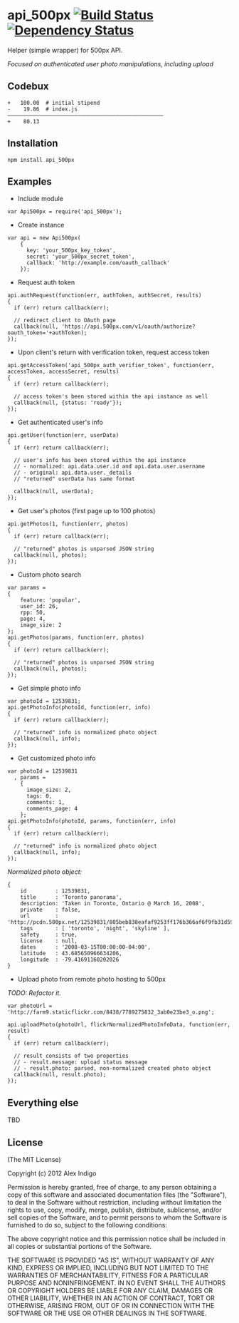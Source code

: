 # api_500px [![Build Status](https://secure.travis-ci.org/alexindigo/node-api_500px.png)](http://travis-ci.org/alexindigo/node-api_500px) [![Dependency Status](https://gemnasium.com/alexindigo/node-api_500px.png)](https://gemnasium.com/alexindigo/node-api_500px)

Helper (simple wrapper) for 500px API.

*Focused on authenticated user photo manipulations, including upload*

## Codebux

```
+   100.00  # initial stipend
-    19.86  # index.js
—————————————————————————————————————————————————
+    80.13
```

## Installation

```
npm install api_500px
```


## Examples


* Include module

```
var Api500px = require('api_500px');
```

* Create instance

```
var api = new Api500px(
    {
      key: 'your_500px_key_token',
      secret: 'your_500px_secret_token',
      callback: 'http://example.com/oauth_callback'
    });
```

* Request auth token

```
api.authRequest(function(err, authToken, authSecret, results)
{
  if (err) return callback(err);

  // redirect client to OAuth page
  callback(null, 'https://api.500px.com/v1/oauth/authorize?oauth_token='+authToken);
});
```

* Upon client's return with verification token, request access token

```
api.getAccessToken('api_500px_auth_verifier_token', function(err, accessToken, accessSecret, results)
{
  if (err) return callback(err);

  // access token's been stored within the api instance as well
  callback(null, {status: 'ready'});
});
```

* Get authenticated user's info

```
api.getUser(function(err, userData)
{
  if (err) return callback(err);

  // user's info has been stored within the api instance
  // - normalized: api.data.user.id and api.data.user.username
  // - original: api.data.user._details
  // "returned" userData has same format

  callback(null, userData);
});
```

* Get user's photos (first page up to 100 photos)

```
api.getPhotos(1, function(err, photos)
{
  if (err) return callback(err);

  // "returned" photos is unparsed JSON string
  callback(null, photos);
});
```

* Custom photo search

```
var params =
{
    feature: 'popular',
    user_id: 26,
    rpp: 50,
    page: 4,
    image_size: 2
};
api.getPhotos(params, function(err, photos)
{
  if (err) return callback(err);

  // "returned" photos is unparsed JSON string
  callback(null, photos);
});
```

* Get simple photo info

```
var photoId = 12539831;
api.getPhotoInfo(photoId, function(err, info)
{
  if (err) return callback(err);

  // "returned" info is normalized photo object
  callback(null, info);
});
```

* Get customized photo info

```
var photoId = 12539831
  , params =
    {
      image_size: 2,
      tags: 0,
      comments: 1,
      comments_page: 4
    };
api.getPhotoInfo(photoId, params, function(err, info)
{
  if (err) return callback(err);

  // "returned" info is normalized photo object
  callback(null, info);
});
```

*Normalized photo object:*

```
{
    id         : 12539831,
    title      : 'Toronto panorama',
    description: 'Taken in Toronto, Ontario @ March 16, 2008',
    private    : false,
    url        : 'http://pcdn.500px.net/12539831/805beb838eafaf9253ff176b366af6f9fb31d593/4.jpg',
    tags       : [ 'toronto', 'night', 'skyline' ],
    safety     : true,
    license    : null,
    dates      : '2008-03-15T00:00:00-04:00',
    latitude   : 43.685650966634206,
    longitude  : -79.41691160202026
}
```

* Upload photo from remote photo hosting to 500px

*TODO: Refactor it.*

```
var photoUrl = 'http://farm9.staticflickr.com/8438/7789275832_3ab0e23be3_o.png';

api.uploadPhoto(photoUrl, flickrNormalizedPhotoInfoData, function(err, result)
{
  if (err) return callback(err);

  // result consists of two properties
  // - result.message: upload status message
  // - result.photo: parsed, non-normalized created photo object
  callback(null, result.photo);
});

```

## Everything else

TBD

## License

(The MIT License)

Copyright (c) 2012 Alex Indigo

Permission is hereby granted, free of charge, to any person obtaining a copy of this software and associated documentation files (the "Software"), to deal in the Software without restriction, including without limitation the rights to use, copy, modify, merge, publish, distribute, sublicense, and/or sell copies of the Software, and to permit persons to whom the Software is furnished to do so, subject to the following conditions:

The above copyright notice and this permission notice shall be included in all copies or substantial portions of the Software.

THE SOFTWARE IS PROVIDED "AS IS", WITHOUT WARRANTY OF ANY KIND, EXPRESS OR IMPLIED, INCLUDING BUT NOT LIMITED TO THE WARRANTIES OF MERCHANTABILITY, FITNESS FOR A PARTICULAR PURPOSE AND NONINFRINGEMENT. IN NO EVENT SHALL THE AUTHORS OR COPYRIGHT HOLDERS BE LIABLE FOR ANY CLAIM, DAMAGES OR OTHER LIABILITY, WHETHER IN AN ACTION OF CONTRACT, TORT OR OTHERWISE, ARISING FROM, OUT OF OR IN CONNECTION WITH THE SOFTWARE OR THE USE OR OTHER DEALINGS IN THE SOFTWARE.
